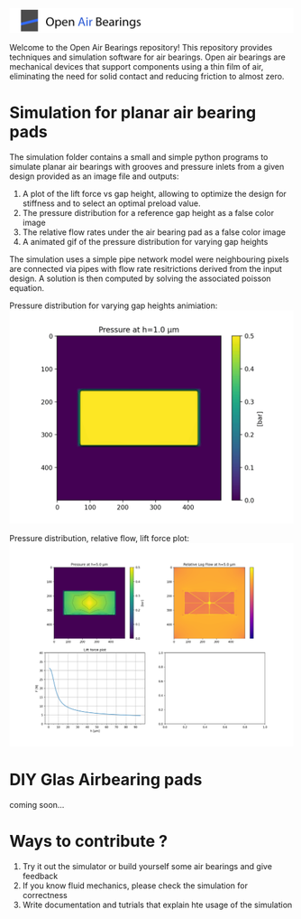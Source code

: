![Logo](open_air_bearings_logo.jpg)

Welcome to the Open Air Bearings repository! This repository provides techniques and simulation software for air bearings. Open air bearings are mechanical devices that support components using a thin film of air, eliminating the need for solid contact and reducing friction to almost zero.

# Simulation for planar air bearing pads

The simulation folder contains a small and simple python programs to simulate planar air bearings with grooves and pressure inlets from a given design provided as an image file and outputs:
1. A plot of the lift force vs gap height, allowing to optimize the design for stiffness and to select an optimal preload value.
2. The pressure distribution for a reference gap height as a false color image
3. The relative flow rates under the air bearing pad as a false color image
4. A animated gif of the pressure distribution for varying gap heights

The simulation uses a simple pipe network model were neighbouring pixels are connected via pipes with flow rate resitrictions derived from the input design. A solution is then computed by solving the associated poisson equation.

Pressure distribution for varying gap heights animiation:
![Simulation output 2](simulation/example/pressure_design1h_38x18_60u.gif)

Pressure distribution, relative flow, lift force plot:
![Simulation output 1](simulation/example/summary_design1h_38x18_60u.png)


# DIY Glas Airbearing pads

coming soon...

# Ways to contribute ?

1. Try it out the simulator or build yourself some air bearings and give feedback
2. If you know fluid mechanics, please check the simulation for correctness
3. Write documentation and tutrials that explain hte usage of the simulation

